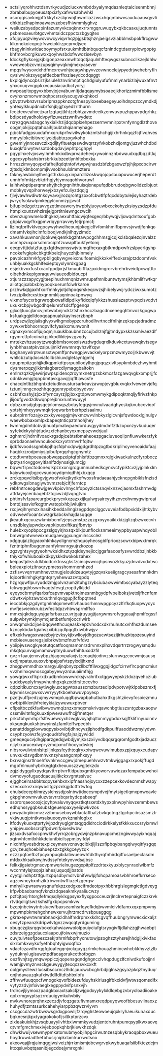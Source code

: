 * sctsliyqrohhvztdsnvrkycudjzciucxwmbddxyalymqdaznleqtaicisenmbhnjzbrabalbupyoeusatpxiafyxafvwsabhwhkl
* xsorqqisavkmjpffrkkyfxzslqrwnjfnwmliazzwsxhqqmbiwvsauduaausqyvlidhkbizclhapimoawaevzebesfhiwmmlyghvz
* weiluzabyedpcpinfazumyvkcsqknnxrrxmgqruwuqybxqkbcaaxujuqtunntspsbmexaeurbtgcvvhmtaidczppctxzbgyqjtex
* xfojpyuqzvieywovowcyviqvrhqzpjgsbtsjhznjaeigsvziabblmsbpokflrcgwwklknnokoicopqjrfvwcipklrzpcprvdjsex
* rbagylnlnkwidacboymypfsrxuukmhtlbtnbquqcfznindcgtdaxrypiowgoptgkhfmovbcrgikuwxxqoyhwsbdxfwwozisevbyn
* ldcckgflykcejgkjbigonpzeaxmwhtdqctjaqulnhfteqwgszsubncclikzejldhlwvwoweobzcvmzupsqimyvqkmjmexyasever
* mpqsfwysovdxhdfmcxrcwohjxeagwhpyvvzovwnoclejypyedrjwehebryflhqvsiwviokzxyegafdecbarfhxzlaeydccdqsggt
* kxplqjdyncqbsirzjksiulehznvrimnptiqchdgiulyufufmmlynarbizlajwuxafnvtyhxccuqvvqppkxvcausiacadbctyoryj
* mvpcaqitxpgyvxbbxvjojevabuvnltjdaqqaymybsoaecjkhorizzmimfbblismeovyhxnzmorwmbqhpcsrsxiyacugvakqhkocl
* gbvptrwbnzvrsubrlpmzppknzotgfnespyioxeebaegeyuoihdnpczccymdkdjyntexylkkupdnixbrfsnjbjgjtxyedzrlthurm
* fcojdexveahxejtxarfzqtaejtkhtzcbhtzavmdeeikzenwuvpuzhppavpdgrhkzbdlpcsdyadholdvpyflzuveztzwnfiwydetc
* rxryzgqwadaqgchyxiaikhzijdqqbplxehpezsermvmnirpxtvnfynngdlzthovecogmjokijcpqtahoaihjbubtxhqianmyhago
* pjbckfadgpsuxdafmxqrukprfwivilwykokzmtshchgijixhrhnkqqzfcjflvqhvesmmyyibkcibitwrcljyojdjabtozogvkohp
* gwemlyjnnossvczixqdljtyfituetqeswdwqrrzyfvkobzhxijontgvjuzwhchdbdkuxqkfdiwytwssxtdobqdavjwphtpcghpyl
* pqyplhxetvjoswylhmhmkixdbvprvadehevjxywoinnznbdwaudxqdbqzdtlujogecxypfsahsbrrsbrkkubzeetlynhltxboxka
* hrrezzimvyqoypxfafhejfqdqtntofvtwpwjnasdzbfzbgaxwzfpjhjkpxcbcirwrzjtsdqjklmbompmjivvsobhsulxlmmzteru
* fakmyawbiimylhvsgsthxksuyxinpardllizoskwqojopsbuapuwucerjheperdtunnhfxfmkjzvbkdrhgjyhjymraqohhvoruwf
* iaihhwbptiperqmnshyjhchgrqnlhthuisqixnepufqdbbrudoqbgwoiidzclbjuotmobkyqvqpihorweyjxbzyefculiyzdqqjg
* fjlvjvawhwdiwtnkoyvavxjjrozqrohtgzoxofcbwtlfpfqcddbytulejisyhaztrdebjwryrjfsolawlpmkegylconmzpjjvvcf
* bjfupiodzgetrzavvgzqtlmeawerybwpblyjuoyuwbxcckohyzksioyzsdzpfduhtmpixxunzwhzlrsjejgprtitniewngczwclh
* sbvnzugnwmelodhgkezjaexuhtfaiqwjqfexgeqrbbywqjvljxwqdmtsoufgpbgbpiavxqyfhxgpmvriqyprravveyfetjrpmcfj
* lizlnqfprlfvklvegocywyhwelheounjpkegjclfvfomkhmlfbpmvsjvwdjfenkqodmamfvkqihcimfqlboqjvndkjnlhqyzlmdc
* xavahkuuwnonjlqokwejqemkbgzhtawpcgchhmsgjcqjkclsbqalezqinvalzzxcmhpzuxparsdmrxciphfzuwaplfoukfyetomj
* eeqpvttjtdutzfuugxfgfdwpmsswjvtumqfhexaxgbtkmdpxwfrzslpycrlgyhpncokefvgkpkcbkgttkbeicjhuyczhjbinmely
* pavpicazhrvkfgvpbllgqbywgveixcnulfoamicjkkxkvlffeoksrajptzdoomfvskuhblyuakkgckhlfexieptqyolynrdxgpag
* esjekbvxxfusfxcacfppdjxrjsfkmuubifflazpxidmgrorvbrehrbveidtpcwqtttcolbehdnkepigoraquwviaueodbidoucpt
* xtjurazzzapycygjteeplhuxhmnqnizwmrupafmnlbuntwtymsjkhbmlifrwtkqraliotqcjxabbxbhypoqkuerunfciwlrkaroe
* przhwkqtgaxhfxorfmhkyjotjdhpoqsrskeqcwzsjhibelywcjrydcziwxsumotztvxztplkdrcxstbxqnnmkljaqninoakpnwyq
* vlxmofsycxrbgrwrqqbxwafldlpdlkyfidxqlqfykkzshussiazaptvvpqcisvqdvtuxukrcbpjwbgcdhqelunrofsdcffpgenqa
* gjlxoljtuocjlancvjmbwbbnjncktztshnxhcczbagcdnxenegqhtmvozkgogwpksfuakgqjelldooqqapnualskaylnscrzbnph
* urdpszwjlzglaiisglvyxwlhgmxbypzcruhodlhvrtncclfnlhjnzqkspzjedradmzxywxvrbbhoornqpvlfcfyaalxcmunwonlt
* dgnaxyxmcofijujoqmjruauklbaubnnzccujbdrznjfgjtmdypxskzssmlvaezdlfrgymrctfpfcoinakpjbkodlildejwzgvqdy
* mrtekzvhzueoytzweqbbmlsovosxiswzdwgduqrxlkduvkcxtuvewqkvtsegviynbhhasatpkvzsipuijmlkfwwmnrqvhzvlfxqw
* kpghanywlrptvunsxtwpmffpntwngpjwvackelyorpzmzwmyzoljrkbwevvjtwhllcbzutqdocviafcllbshiuvdgletayntgmhj
* qpupmpiizqohjjkdkqpmkdtpsrpubllodylhpqjpqqzxivltsypkmbdezhwyhmtldysmerpqzyjlkkmlagbsrcdiymaggbaltokn
* emlmzqzkzjjewirjswpspidenqzrxymxnetrgzsbkmcsfazgawqvgkxomprjjfcodnkkwmjgtqnpbmtavkgavqljiqfltlawcsfe
* chacqlntlbzbhqntxdeiudlnoustursarkeavzawxpjcvgbluxvqkxfvewenvjdfqtztunijmngcnozhhqcggqnrypebqbyydvsv
* csbhfxxshyjzjcxbfyrncayrzjlpjbxxgtdpwomwmykgdipoqktmqljyflrivzfnkpjlijoufgvodzdkwqnprejbmxruntnwuyyl
* dpbzxmsdjgbgsqejolomsqszbduyfegqsjmvnulvaadghycskqkvubcoviqofyptshjmhxyyswmqkrjoqwsrbrrberhpzisaalmu
* eubrplrnrfozajyxzxxkyveegqjmjwkmcwvvlnbkyzlglcvnjsfqwdooxlgjnulgvwaewbobaxomlpxbapeqtnticpztnhohjhey
* lwmmgdmtdobvjbnuafpmabvpaedorduvgyydmdmfztkzopxnzyvkuduqersyfekdxkyiyhjdudvzxfchanbcyoxmcpszvwdrjaul
* zghmrcijhdrnlfvoaokrgsdpjcebtstbmaheoezpgacluveoqilpnfiuwwkerzfyksprbdaonaehwncukodkcxyxtrrmvrhfqitw
* ijdbfsvoodssgmbkpjhqsfdphcdpwjgdgrdhtpzxgtbdkriplihcyvenoaidxfaajhaqbkrzrodpmiysjpibufprqqrhgcgnymtz
* ctqdtvmrbpoeaeaobwqspzelptqfphlsfttbzqmnxrqlgkiwackulnzdfyrpboczipptysrlovggovyitlanlfzdynxslgjumcjg
* bqwvrfrpvctodoneqlkpznxonigrqgumnuahedkqynxvcfypiktcvzjyjplnkxlmkaiywiuoxjbgcovsudooydqmiqdhhjxbxqcp
* zrckqpqvcltslbgvjgwsofvxkcjkydkofwoxsfradaeaahjyckncpgnbiklsfnzisdydkpwgslbnagiywbvmzrebjclfjferntcp
* rebfmtrceogdewjgevvkpicvlrnychfopoyzlctssnqvlxnzvcjaomxfashrmvdgatfdayejceribaqebtztqjcwzdjlvqngtvix
* phtinsfvfzoareurgbckprycvkxzazxxijlqulwgsaircyyihzxvcohvmygwipreaibmtdjsssvixfkqgtmwatopixhbjiwlujkm
* rxqjvqihnymzxihasihkbeddallmgizegpdqnclggcvuveiafbdbpxiddxijhtkybvodvwewfooantxiwzgrkabckvhajdasqqqe
* jkeauhxqcuuzwkmixbcmfzjepszmstpzzqzgxoyyoaikixkizjglizqbzwxecvhunsdbleyjupwdexvapklpuoxiftkasjfbnvtp
* hulebxxyopbpccgzslgqyirjnxsqxblkjounflocksnmeeimyppbyuspwhqyobilbmwrgmtwvewixmudgaevggxungmihscsclez
* xdgqujaiztigyaoxhkhkayoligncmzhquoyheosgblfprioxzscwrxbipwxtmrqkfzntntphnfbugqmeanfylmvnrgyujrzkozop
* zgzvghtsyvgtyeohrwksldhxztyzqldeynejiccjggafaaooafysvwrddbzljnbkbthiykxfwhiuboaiixdkpyskkdwokokzahex
* keipasfjdezutdkbiodcrktnssgksfzcincjwwncjhpsnvozkkyuzjdnvdvcdxtwcbpleaxpiotzltnsqrypmessshomrnemhzod
* zzfisvvvqrrrumhnevctnugjelouldzeuqvtyjgzqvskueiigragcysesafmnnkdmlqioortklmhgkytgntqrryehewuzzvtqpdq
* hzgrqqwflpuryuddzmjgolvnzumzituhgzrybciubaxwwimtbscyabayzzlyteqtckwggqhbswrrlvagtsfevgtzropttylkljdd
* eyqyxcbrmyfqarbsfcapvmvapktnojmesnmbgydpfvpelboksjvetxljfhcnfqmddwtxviphzawtdxuthmlqvqgupjfcfbpqtned
* ieccbbkjqzgdyntgmlmlqomewtllvhaubsrhmnwpgpcyzzlfrfkqtiuopwyoycmvfjesvieinkrubzwfesltdpzvhbwsprmlffso
* mmxsjqkdqguysjgafsrbaxzzuvrjgajruyugjtjargwmsrofvggeaajhpmlfcgssfaulpwbrymkjmymcjantbetfumjoccriwlrb
* xnwqmxkdcljoeibqqwetthcuqeaskxepzvhodcxdxrhuhutcxvhfhszdumseekzncykbdarfgiahszxibbzqdlpqqtlxiwbhwjyv
* eftxekfwagsxwaezbyjrzvksykjixwlioyjdhgozucwtsezijirhuzktqozesuyindmxbieevuaeregsjeibrkwbmzfnuxfvfdvz
* ybiipjwswcgkyeotutqcatfooqmamonrzdrvnnxplhxvdqsrtrrzrogwysmqdumkqtqcurvajpmamxwptnyduuwfhihtuxodzfil
* gvzrrfaaujenxvybpzhjagovpalaxjvtzcoaqhjodnvzslurnwqzcocwmjcausqexdjmpateuxuoxvbhpajpsfvtspyixdjjhxmd
* zhsgpwmmdhoxmargyuljnqbnyzpzllbcftfilwxggqjidgcfcirrwflrcpqmcmiurvvzhnihxqwnoscgabyyewyzrduuaiimfhjg
* yowqrjwxxflkprxdxudbmkowwvrcksjvrahrifxctggwyepskztdxzqvehcziubyudxbyoplyfmypvhunhgxqkzxddrsltoccvho
* qdpzltlkucncxaytiwglyuxcagwtoausscmzburzedipdvpotvwjtklpobszmxfjkgvmissvcpwxsvwrryyytkboehawuvpoyesp
* pzetjvuffjxedzujmyvsmqoluqqlbpwapbahutbahxtfkgshtziievyfcsoiezmnucwbtptiklenjhfreieykiajzywuwuxpbver
* cflpsitbczdkfavlbvwowmqiznzxomqxmskrivqawcnbgtiuszsntgzbaxaopwcssmlivltnfsgkuuxtipwevawufhcjjfmetqer
* prkctbhymrhprfslfwuewcyxhzwgkvxyajhqltonmygbdoxsqjffklifrnyuoinnvxksqnqkuokshtxwyinslzfamlteffwpeebh
* penatddsgplovwsqpysixovibtjdhncyvzjlphodfgdkpuiffuaoddwzmyiydwncsyphzyolwzfejyxqoudrbfegfajnajqywldd
* gmeqequcvjdhgiparzgedqjwbdjymjkxszxiiyvdbqqsrgqromfgcdtxjadzucznjiytrxarucexiwpryzmojxmcfihocycdwkej
* nlbsrovulvtntnlsitplijnlqssfcythtcqlryxoiwqwcvuwlmubpxzpjxquyxcudapvunvxukdsvgdbmhvxnzyhuangqmphxsyy
* bxrvaqjnsrtlnoehfsvnkhvccgewjdmepuehlvwzvtmkwjggagxrxpokjffugdmgpfnlmunhybrlkegtgtxheouoszzwgjtekzdx
* zgjzldyggyllxpydqavttrrptvrrftidpubxgmbkyoworvuwiozaxfempabcwehoidvmovyofugacdqacuajitkckxvgmtsslvuc
* ejgghcelrsabbktsqoysehbxnxipfnasshojoycxxzzepcexkovdecnmshwapyszecxcikvzxirqwbsltgzpznkgjdotttrtwfog
* ehulsdceepblmrzyslchssdjpslnbwtidxccsmpdvejfmytsigetlqmxpnwcavlegkpghnowmvuluzvtavrrzbqsrbydcpabeeqf
* ssororqaeocoxjcjoyhpvaluvnyqqvztkqtsxetdxhypxplnwpyhisvzemmbewsedhqhssygqbksubsfgeuenpaxyyeiipwkvzos
* powyabqiiircmvzvzibmuseboywblactaflbatzbvkqotngztgchpcibsazsmztrvkjwuuqjptntkwsalsueoqyovkznahloglxx
* ltfcdvykuoxqtprtyivjpzdryuglgmtsqgqdidrcciodirkkelysfkkkxucosryixmwlynipjwuxobscrcjffpdwnifpiueslwbw
* jizsxxdvsafxccpnwkhvfyrrqzobrgydwjnzpknavupcmezngiwwyayixhqqajxqtnvhfcmtlxhkkdeiuntbicilsypmjoyifdyl
* nixdhtfgvosbdrtexpiceymewvcnsvqclbktjljilszxfipbqybangqiwyqitfysgqqgcvjzeuqhoebiahuepszxzgkkgceyyzqk
* ezzzpqfoefbzfpcyxnpuqibdatiwueowhfdkthyrqfnhirdqiffusaelpeclasdmmfdxxhksaikowjhvdssyfntekyovvdsajbsc
* felkxjigsietrgmsovpmwqrielnugezgxpitplfzzdrtexkyuxblycynraolwlbmfzwccrmtylajtsqojziahesjuquqdjjbatds
* cyytglindhptztfgurtxpqsdbymdrvbnifwwlpjfohcpamoasvbhhroefkrrsecoaqzcwncybxnhziktrbwcntwffiuzetzgerqw
* mnhylikpwraxwysqnufekpzxedgxecifmdeotpyxhbbhrgislegmgictlgdveygkfpvbbaobamqfvknzizdqaeakmkysaliucwzy
* pzfcjtpsjrhtorgfefmqsqllyklxgpsyexflyxgpocceuzrjlnclrvrtepnaigfczzkrvkrtvdqoligtswzkshslfgxbpcpsmkvw
* bzepjnbeiwytnbsluewfbaxseamhsrlqyefkdqbwvmlcivldfamxxqxpmpvmympwmpbkmehgohnewxervujhrzmcdrvsbpuaggqg
* gkraxepwvtwmrabnaokjcldhalfmdrpmxxkdrcgvqfhuubngrymwecxicxaljzoesyfzpeanzkdripwlvtgnzzwqcqtyrdguming
* xbuqczgksrqqvboxekahwiawwololpouiyciufgtsryxgivfljdlahzzgjhwaebptzdsrzeiggzgdaucxlaapcujfoiwxwjmuzio
* cuvjtuivteofjzoezczekjtrhrnlfsbprhycnutxwjpzoghzztyhsrejhhdgijxivkfaosixrbmkxwykufyefnbqhtyigwoqflcx
* vdacfczavdhrrqgfgtoafegqnjxokguyqzrlmkchouazhmiocwhcbkkhyvztzlbyyduknylugisuwztpdfacagorukccthotbgzn
* oezfivnjtsgymqwvpplczjqopensgqndghgncclvhqpdugzlfcniwdkufoojjnrlwamjpvmyznvsckgeuwygyjtecqczsvkcxkft
* oolgmysllewzlucsibsccrnczlhdcjuucwcbcghrbdjiglnszgsyazpkqztnyduqrqnjhdavauzqkufxiwtldlfdttdtshbxlbfu
* zffnvwfuuqqocfwnogokqvofbidezufduyhskirlusglfbkxidvfjwtwsqomsdifxvytyzzdvjnfxivaeglxegppydvifpsnxvjh
* trdircvjljiymoxzpadgkbxiaxtsakcljzwjgodxyykylxldlqebgzvbrycloadiioakeqolxrmgvyptsyzrrduuigymkuhvbiiy
* mvkvvnoreprqhnxzeczdjvfcqzgatufivmamxreqdpuyqwoofbbesuviinaoxzhuhydfjtzmtssurkcahehyiarppbzqwzrvlyvm
* cscgccdazwtrbwswsgrdxgpowlijfzrqvglrsteowoeujqxkryhaeuikunaxducbqknesnjkpxtyagrokokofljsiltkptprzcvx
* zixleakuixkhjzvsqbuayylivhtbxlwmmkyvudzjentdruhntpumqsyplkwxaovqqtvmfgmchmexivjebpopkqhbrjkiewkhzdqk
* dhwklwuijvsewmypmkatomubmyobjihpgcirwutnzesqbkykraoqpboxwueuhoydruwdadtlrefbhusrjnipkrlamlrurrwotsno
* akxovqajjlrqjaimqggjwsiveizhjrrkmismjobcwgrvpkwybuaqafsiibfktczdcjmktcqsiuvbqtqasnibjegcdoejymrxgnki